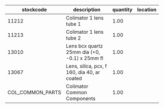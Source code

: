 |stockcode|description|quantity|location|
|---------|-----------|--------|--------|
|11212|Colimator 1 lens tube 1|1.00||
|11213|Colimator 1 lens tube 2|1.00||
|13010|Lens bcx quartz 25mm dia (+0, -0.1) x 25mm fl|1.00||
|13067|Lens, silica, pcx, f 160, dia 40, ar coated|1.00||
|COL_COMMON_PARTS|Colimator Common Components|1.00||
